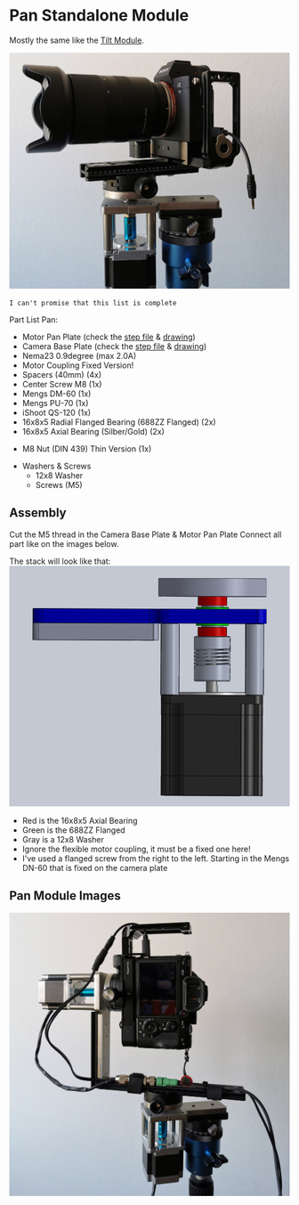 # Pan Standalone Module
Mostly the same like the [Tilt Module](https://github.com/JoJ123/Camera-Motion-Slider/blob/master/Hardware/Tilt%20Module/README.md).

![alt text](https://github.com/JoJ123/Camera-Motion-Slider/blob/master/Hardware/Pan%20Standalone%20Module/images/Pan2.jpg?raw=true)

```
I can't promise that this list is complete
```

Part List Pan:
* Motor Pan Plate (check the [step file](https://github.com/JoJ123/Camera-Motion-Slider/blob/master/Hardware/Pan%20Standalone%20Modulee/parts/MotorPanModule.step?raw=true) & [drawing](https://github.com/JoJ123/Camera-Motion-Slider/blob/master/Hardware/Pan%20Standalone%20Module/parts/MotorPanModule.pdf?raw=true))
* Camera Base Plate (check the [step file](https://github.com/JoJ123/Camera-Motion-Slider/blob/master/Hardware/Base%20with%20Pan/parts/CameraBasePlate.step?raw=true) & [drawing](https://github.com/JoJ123/Camera-Motion-Slider/blob/master/Hardware/Base%20with%20Pan/parts/CameraBasePlate.pdf?raw=true))
* Nema23 0.9degree (max 2.0A)
* Motor Coupling Fixed Version! 
* Spacers (40mm) (4x)
* Center Screw M8 (1x)
* Mengs DM-60 (1x)
* Mengs PU-70 (1x)
* iShoot QS-120 (1x)
* 16x8x5 Radial Flanged Bearing (688ZZ Flanged) (2x)
* 16x8x5 Axial Bearing (Silber/Gold) (2x)
+ M8 Nut (DIN 439) Thin Version (1x)
* Washers & Screws
  * 12x8 Washer
  * Screws (M5)

## Assembly
Cut the M5 thread in the Camera Base Plate & Motor Pan Plate
Connect all part like on the images below.

The stack will look like that:
![alt text](https://github.com/JoJ123/Camera-Motion-Slider/blob/master/Hardware/Pan%20Standalone%20Module/images/Pan1.png?raw=true)
- Red is the 16x8x5 Axial Bearing
- Green is the 688ZZ Flanged
- Gray is a 12x8 Washer
- Ignore the flexible motor coupling, it must be a fixed one here!
- I've used a flanged screw from the right to the left. Starting in the Mengs DN-60 that is fixed on the camera plate


## Pan Module Images
![alt text](https://github.com/JoJ123/Camera-Motion-Slider/blob/master/Hardware/Pan%20Standalone%20Module/images/Pan3.jpg?raw=true)
